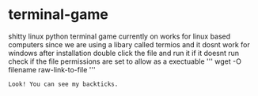 # terminal-game
shitty linux python terminal game
currently on works for linux based computers since we are using a libary called termios and it dosnt work for windows
after installation double click the file and run it
if it doesnt run check if the file permissions are set to allow as a exectuable
''' 
wget -O filename raw-link-to-file
'''
````
Look! You can see my backticks.
````
